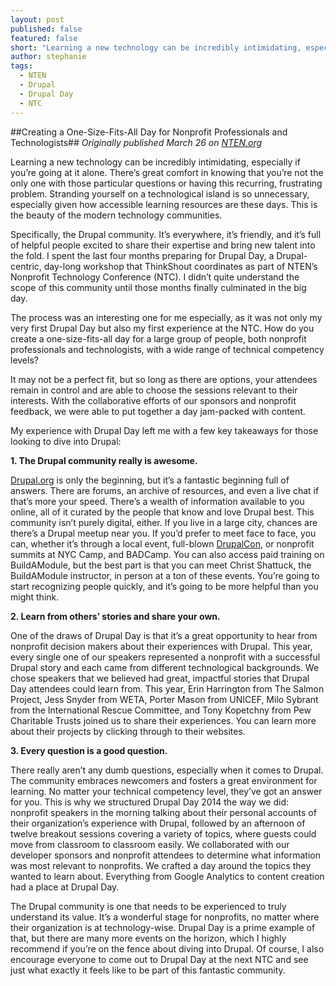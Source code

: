 ```yaml
---
layout: post
published: false
featured: false
short: "Learning a new technology can be incredibly intimidating, especially if you’re going at it alone. There’s great comfort in knowing that you’re not the only one with those particular questions or having this recurring, frustrating problem. Stranding yourself on a technological island is so unnecessary, especially given how accessible learning resources are these days."
author: stephanie
tags: 
  - NTEN
  - Drupal
  - Drupal Day
  - NTC
---
```


##Creating a One-Size-Fits-All Day for Nonprofit Professionals and Technologists##
*Originally published March 26 on [NTEN.org](http://www.nten.org/articles/2014/reflections-on-drupal-day-creating-a-one-size-fits-all-day-for-nonprofit-professionals-and-technologists)*

Learning a new technology can be incredibly intimidating, especially if you’re going at it alone. There’s great comfort in knowing that you’re not the only one with those particular questions or having this recurring, frustrating problem. Stranding yourself on a technological island is so unnecessary, especially given how accessible learning resources are these days. This is the beauty of the modern technology communities.

Specifically, the Drupal community. It’s everywhere, it’s friendly, and it’s full of helpful people excited to share their expertise and bring new talent into the fold. I spent the last four months preparing for Drupal Day, a Drupal-centric, day-long workshop that ThinkShout coordinates as part of NTEN’s Nonprofit Technology Conference (NTC).  I didn’t quite understand the scope of this community until those months finally culminated in the big day.

The process was an interesting one for me especially, as it was not only my very first Drupal Day but also my first experience at the NTC. How do you create a one-size-fits-all day for a large group of people, both nonprofit professionals and technologists, with a wide range of technical competency levels?

It may not be a perfect fit, but so long as there are options, your attendees remain in control and are able to choose the sessions relevant to their interests. With the collaborative efforts of our sponsors and nonprofit feedback, we were able to put together a day jam-packed with content.

My experience with Drupal Day left me with a few key takeaways for those looking to dive into Drupal: 

**1. The Drupal community really is awesome.**



[Drupal.org](http://drupal.org) is only the beginning, but it’s a fantastic beginning full of answers. There are forums, an archive of resources, and even a live chat if that’s more your speed. There’s a wealth of information available to you online, all of it curated by the people that know and love Drupal best. This community isn’t purely digital, either. If you live in a large city, chances are there’s a Drupal meetup near you. If you’d prefer to meet face to face, you can, whether it’s through a local event, full-blown [DrupalCon](https://austin2014.drupal.org/), or nonprofit summits at NYC Camp, and BADCamp.  You can also access paid training on BuildAModule, but the best part is that you can meet Christ Shattuck, the BuildAModule instructor, in person at a ton of these events. You’re going to start recognizing people quickly, and it’s going to be more helpful than you might think.

**2. Learn from others’ stories and share your own.**

One of the draws of Drupal Day is that it’s a great opportunity to hear from nonprofit decision makers about their experiences with Drupal. This year, every single one of our speakers represented a nonprofit with a successful Drupal story and each came from different technological backgrounds. We chose speakers that we believed had great, impactful stories that Drupal Day attendees could learn from. This year, Erin Harrington from The Salmon Project, Jess Snyder from WETA, Porter Mason from UNICEF, Milo Sybrant from the International Rescue Committee, and Tony Kopetchny from Pew Charitable Trusts joined us to share their experiences. You can learn more about their projects by clicking through to their websites. 

**3. Every question is a good question.** 

There really aren’t any dumb questions, especially when it comes to Drupal. The community embraces newcomers and fosters a great environment for learning. No matter your technical competency level, they’ve got an answer for you. This is why we structured Drupal Day 2014 the way we did: nonprofit speakers in the morning talking about their personal accounts of their organization’s experience with Drupal, followed by an afternoon of twelve breakout sessions covering a variety of topics, where guests could move from classroom to classroom easily. We collaborated with our developer sponsors and nonprofit attendees to determine what information was most relevant to nonprofits. We crafted a day around the topics they wanted to learn about. Everything from Google Analytics to content creation had a place at Drupal Day.

The Drupal community is one that needs to be experienced to truly understand its value. It’s a wonderful stage for nonprofits, no matter where their organization is at technology-wise. Drupal Day is a prime example of that, but there are many more events on the horizon, which I highly recommend if you’re on the fence about diving into Drupal. Of course, I also encourage everyone to come out to Drupal Day at the next NTC and see just what exactly it feels like to be part of this fantastic community.
